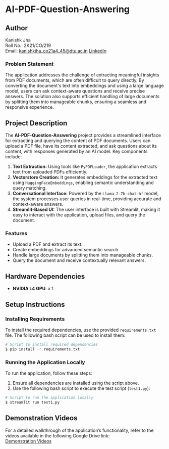 # AI-PDF-Question-Answering

## Author
Kanishk Jha  
Roll No.: 2K21/CO/219  
Email: kanishkjha_co21a4_45@dtu.ac.in
[LinkedIn](https://www.linkedin.com/in/jha02--kanishk/)

### Problem Statement
The application addresses the challenge of extracting meaningful insights from PDF documents, which are often difficult to query directly. By converting the document's text into embeddings and using a large language model, users can ask context-aware questions and receive precise answers. The solution also supports efficient handling of large documents by splitting them into manageable chunks, ensuring a seamless and responsive experience.

## Project Description
The **AI-PDF-Question-Answering** project provides a streamlined interface for extracting and querying the content of PDF documents. Users can upload a PDF file, have its content extracted, and ask questions about its content, with responses generated by an AI model. Key components include:

1. **Text Extraction:** Using tools like `PyPDFLoader`, the application extracts text from uploaded PDFs efficiently.
2. **Vectorstore Creation:** It generates embeddings for the extracted text using `HuggingFaceEmbeddings`, enabling semantic understanding and query matching.
3. **Conversational Interface:** Powered by the `Llama-2-7b-chat-hf` model, the system processes user queries in real-time, providing accurate and context-aware answers.
4. **Streamlit-Based UI:** The user interface is built with Streamlit, making it easy to interact with the application, upload files, and query the document.

### Features
- Upload a PDF and extract its text.
- Create embeddings for advanced semantic search.
- Handle large documents by splitting them into manageable chunks.
- Query the document and receive contextually relevant answers.

## Hardware Dependencies
- **NVIDIA L4 GPU**: x 1

## Setup Instructions
### Installing Requirements
To install the required dependencies, use the provided `requirements.txt` file. The following bash script can be used to install them:

```bash
# Script to install required dependencies
$ pip install -r requirements.txt
```

### Running the Application Locally
To run the application, follow these steps:

1. Ensure all dependencies are installed using the script above.
2. Use the following bash script to execute the test script (`test1.py`):

```bash
# Script to run the application locally
$ streamlit run test1.py
```

## Demonstration Videos
For a detailed walkthrough of the application’s functionality, refer to the videos available in the following Google Drive link:  
[Demonstration Videos](https://drive.google.com/drive/folders/1RcvPF4iXc6iMOavduRYr79ZI7oMGKNOd?usp=sharing)
